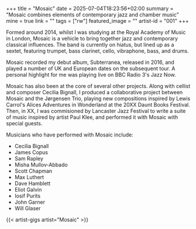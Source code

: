 +++
title = "Mosaic"
date = 2025-07-04T18:23:56+02:00
summary = "Mosaic combines elements of contemporary jazz and chamber music"
mine = true
link = ""
tags = ["rw"]
featured_image = ""
artist-id = "001"
+++

Formed around 2014, whilst I was studying at the Royal Academy of Music in London, Mosaic is a vehicle to bring together jazz and contemporary classical influences. The band is currently on hiatus, but lined up as a sextet, featuring trumpet, bass clarinet, cello, vibraphone, bass, and drums. 

Mosaic recorded my debut album, Subterranea, released in 2016, and played a number of UK and European dates on the subsequent tour. A personal highlight for me was playing live on BBC Radio 3's Jazz Now.

Mosaic has also been at the core of several other projects. Along with cellist and composer Cecilia Bignall, I produced a collaborative project between Mosaic and the Jørgensen Trio, playing new compositions inspired by Lewis Carrol's Alices Adventures in Wonderland at the 20XX Daunt Books Festival. Then, in XX, I was commisioned by Lancaster Jazz Festival to write a suite of music inspired by artist Paul Klee, and performed it with Mosaic with special guests.

Musicians who have performed with Mosaic include:
- Cecilia Bignall
- James Copus
- Sam Rapley
- Misha Mullov-Abbado
- Scott Chapman
- Max Luthert
- Dave Hamblett
- Eliot Galvin
- Iosif Purits
- John Garner
- Will Glaser

{{< artist-gigs artist="Mosaic" >}}